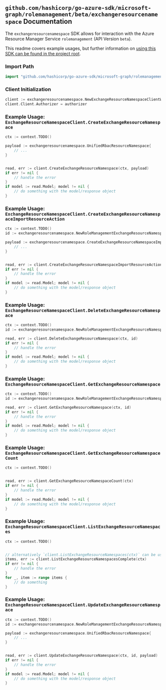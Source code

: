
## `github.com/hashicorp/go-azure-sdk/microsoft-graph/rolemanagement/beta/exchangeresourcenamespace` Documentation

The `exchangeresourcenamespace` SDK allows for interaction with the Azure Resource Manager Service `rolemanagement` (API Version `beta`).

This readme covers example usages, but further information on [using this SDK can be found in the project root](https://github.com/hashicorp/go-azure-sdk/tree/main/docs).

### Import Path

```go
import "github.com/hashicorp/go-azure-sdk/microsoft-graph/rolemanagement/beta/exchangeresourcenamespace"
```


### Client Initialization

```go
client := exchangeresourcenamespace.NewExchangeResourceNamespaceClientWithBaseURI("https://management.azure.com")
client.Client.Authorizer = authorizer
```


### Example Usage: `ExchangeResourceNamespaceClient.CreateExchangeResourceNamespace`

```go
ctx := context.TODO()

payload := exchangeresourcenamespace.UnifiedRbacResourceNamespace{
	// ...
}


read, err := client.CreateExchangeResourceNamespace(ctx, payload)
if err != nil {
	// handle the error
}
if model := read.Model; model != nil {
	// do something with the model/response object
}
```


### Example Usage: `ExchangeResourceNamespaceClient.CreateExchangeResourceNamespaceImportResourceAction`

```go
ctx := context.TODO()
id := exchangeresourcenamespace.NewRoleManagementExchangeResourceNamespaceID("unifiedRbacResourceNamespaceIdValue")

payload := exchangeresourcenamespace.CreateExchangeResourceNamespaceImportResourceActionRequest{
	// ...
}


read, err := client.CreateExchangeResourceNamespaceImportResourceAction(ctx, id, payload)
if err != nil {
	// handle the error
}
if model := read.Model; model != nil {
	// do something with the model/response object
}
```


### Example Usage: `ExchangeResourceNamespaceClient.DeleteExchangeResourceNamespace`

```go
ctx := context.TODO()
id := exchangeresourcenamespace.NewRoleManagementExchangeResourceNamespaceID("unifiedRbacResourceNamespaceIdValue")

read, err := client.DeleteExchangeResourceNamespace(ctx, id)
if err != nil {
	// handle the error
}
if model := read.Model; model != nil {
	// do something with the model/response object
}
```


### Example Usage: `ExchangeResourceNamespaceClient.GetExchangeResourceNamespace`

```go
ctx := context.TODO()
id := exchangeresourcenamespace.NewRoleManagementExchangeResourceNamespaceID("unifiedRbacResourceNamespaceIdValue")

read, err := client.GetExchangeResourceNamespace(ctx, id)
if err != nil {
	// handle the error
}
if model := read.Model; model != nil {
	// do something with the model/response object
}
```


### Example Usage: `ExchangeResourceNamespaceClient.GetExchangeResourceNamespaceCount`

```go
ctx := context.TODO()


read, err := client.GetExchangeResourceNamespaceCount(ctx)
if err != nil {
	// handle the error
}
if model := read.Model; model != nil {
	// do something with the model/response object
}
```


### Example Usage: `ExchangeResourceNamespaceClient.ListExchangeResourceNamespaces`

```go
ctx := context.TODO()


// alternatively `client.ListExchangeResourceNamespaces(ctx)` can be used to do batched pagination
items, err := client.ListExchangeResourceNamespacesComplete(ctx)
if err != nil {
	// handle the error
}
for _, item := range items {
	// do something
}
```


### Example Usage: `ExchangeResourceNamespaceClient.UpdateExchangeResourceNamespace`

```go
ctx := context.TODO()
id := exchangeresourcenamespace.NewRoleManagementExchangeResourceNamespaceID("unifiedRbacResourceNamespaceIdValue")

payload := exchangeresourcenamespace.UnifiedRbacResourceNamespace{
	// ...
}


read, err := client.UpdateExchangeResourceNamespace(ctx, id, payload)
if err != nil {
	// handle the error
}
if model := read.Model; model != nil {
	// do something with the model/response object
}
```
